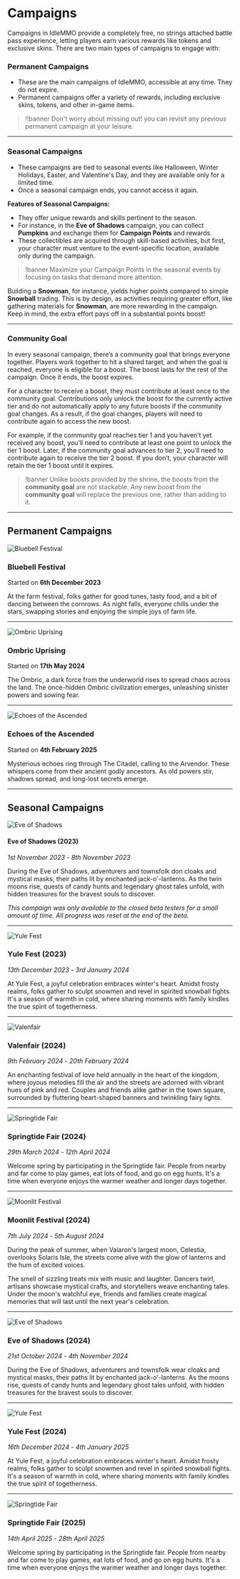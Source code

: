 # Campaigns

Campaigns in IdleMMO provide a completely free, no strings attached battle pass experience, letting players earn various rewards like tokens and exclusive skins. There are two main types of campaigns to engage with:

### Permanent Campaigns

- These are the main campaigns of IdleMMO, accessible at any time. They do not expire.
- Permanent campaigns offer a variety of rewards, including exclusive skins, tokens, and other in-game items.

>!!banner Don't worry about missing out! you can revisit any previous permanent campaign at your leisure.

---

### Seasonal Campaigns

- These campaigns are tied to seasonal events like Halloween, Winter Holidays, Easter, and Valentine's Day, and they are available only for a limited time.
- Once a seasonal campaign ends, you cannot access it again.

**Features of Seasonal Campaigns:**
- They offer unique rewards and skills pertinent to the season.
- For instance, in the **Eve of Shadows** campaign, you can collect **Pumpkins** and exchange them for **Campaign Points** and rewards.
- These collectibles are acquired through skill-based activities, but first, your character must venture to the event-specific location, available only during the campaign.

>!banner Maximize your Campaign Points in the seasonal events by focusing on tasks that demand more attention. 

Building a **Snowman**, for instance, yields higher points compared to simple **Snowball** trading. This is by design, as activities requiring greater effort, like gathering materials for **Snowman**, are more rewarding in the campaign. Keep in mind, the extra effort pays off in a substantial points boost!

---

### Community Goal

In every seasonal campaign, there’s a community goal that brings everyone together. Players work together to hit a shared target, and when the goal is reached, everyone is eligible for a boost. The boost lasts for the rest of the campaign. Once it ends, the boost expires.

For a character to receive a boost, they must contribute at least once to the community goal. Contributions only unlock the boost for the currently active tier and do not automatically apply to any future boosts if the community goal changes. As a result, if the goal changes, players will need to contribute again to access the new boost.

For example, if the community goal reaches tier 1 and you haven’t yet received any boost, you’ll need to contribute at least one point to unlock the tier 1 boost. Later, if the community goal advances to tier 2, you’ll need to contribute again to receive the tier 2 boost. If you don’t, your character will retain the tier 1 boost until it expires.

>!banner Unlike boosts provided by the shrine, the boosts from the <strong>community goal</strong> are not stackable. Any new boost from the <strong>community goal</strong> will replace the previous one, rather than adding to it.

---

## Permanent Campaigns

![Bluebell Festival](https://cdn.idle-mmo.com/cdn-cgi/image/width=124,height=124/tasks/total_skill.png)

### Bluebell Festival
Started on __6th December 2023__

At the farm festival, folks gather for good tunes, tasty food, and a bit of dancing between the cornrows. As night falls, everyone chills under the stars, swapping stories and enjoying the simple joys of farm life.

----

![Ombric Uprising](https://cdn.idle-mmo.com/cdn-cgi/image/width=124,height=124/uploaded/skins/01HQQJZMCMJXSM243EETN15GK9.png)

###  Ombric Uprising
Started on __17th May 2024__

The Ombric, a dark force from the underworld rises to spread chaos across the land. The once-hidden Ombric civilization emerges, unleashing sinister powers and sowing fear.

----

![Echoes of the Ascended](https://cdn.idle-mmo.com/cdn-cgi/image/width=124,height=124/uploaded/skins/01HQQK403DGF1F0QNZQ2MCBCT1.png)

###  Echoes of the Ascended
Started on __4th February 2025__

Mysterious echoes ring through The Citadel, calling to the Arvendor. These whispers come from their ancient godly ancestors. As old powers stir, shadows spread, and long-lost secrets emerge.

----

## Seasonal Campaigns

![Eve of Shadows](https://cdn.idle-mmo.com/cdn-cgi/image/width=124,height=124/campaigns/halloween-icon.png)

#### Eve of Shadows (2023)
_1st November 2023_ - _8th November 2023_

During the Eve of Shadows, adventurers and townsfolk don cloaks and mystical masks, their paths lit by enchanted jack-o'-lanterns. As the twin moons rise, quests of candy hunts and legendary ghost tales unfold, with hidden treasures for the bravest souls to discover.

_This campaign was only available to the closed beta testers for a small amount of time. All progress was reset at the end of the beta._

----


![Yule Fest](https://cdn.idle-mmo.com/cdn-cgi/image/width=124,height=124/uploaded/skins/OXBGDWcgUce8zFwEUocxz59E6uABq9-metac25vd21hbi5wbmc=-.png)

### Yule Fest (2023)
_13th December 2023_ - _3rd January 2024_

At Yule Fest, a joyful celebration embraces winter's heart. Amidst frosty realms, folks gather to sculpt snowmen and revel in spirited snowball fights. It's a season of warmth in cold, where sharing moments with family kindles the true spirit of togetherness.

----

![Valenfair](https://cdn.idle-mmo.com/cdn-cgi/image/width=124,height=124/uploaded/icons/01HP24R2W8V05WGYMCKXDW6RDF.png)

### Valenfair (2024)
_9th February 2024_ - _20th February 2024_

An enchanting festival of love held annually in the heart of the kingdom, where joyous melodies fill the air and the streets are adorned with vibrant hues of pink and red. Couples and friends alike gather in the town square, surrounded by fluttering heart-shaped banners and twinkling fairy lights.

----

![Springtide Fair](https://cdn.idle-mmo.com/cdn-cgi/image/width=124,height=124/uploaded/skins/01HT2CH8GYGB22Q6RJ5XK7SQ06.png)

### Springtide Fair (2024)
_29th March 2024_ - _12th April 2024_

Welcome spring by participating in the Springtide fair. People from nearby and far come to play games, eat lots of food, and go on egg hunts. It's a time when everyone enjoys the warmer weather and longer days together.

----

![Moonlit Festival](https://cdn.idle-mmo.com/cdn-cgi/image/width=124,height=124/uploaded/icons/01J305JYQ75MXXV2C3Z4D19SAV.png)

### Moonlit Festival (2024)
_7th July 2024_ - _5th August 2024_

During the peak of summer, when Valaron's largest moon, Celestia, overlooks Solaris Isle, the streets come alive with the glow of lanterns and the hum of excited voices. 

The smell of sizzling treats mix with music and laughter. Dancers twirl, artisans showcase mystical crafts, and storytellers weave enchanting tales. Under the moon's watchful eye, friends and families create magical memories that will last until the next year's celebration.

----

![Eve of Shadows](https://cdn.idle-mmo.com/cdn-cgi/image/width=124,height=124/campaigns/halloween-icon.png)

### Eve of Shadows (2024)
_21st October 2024_ - _4th November 2024_

During the Eve of Shadows, adventurers and townsfolk wear cloaks and mystical masks, their paths lit by enchanted jack-o'-lanterns. As the moons rise, quests of candy hunts and legendary ghost tales unfold, with hidden treasures for the bravest souls to discover.

----

![Yule Fest](https://cdn.idle-mmo.com/cdn-cgi/image/width=124,height=124/uploaded/skins/OXBGDWcgUce8zFwEUocxz59E6uABq9-metac25vd21hbi5wbmc=-.png)

### Yule Fest (2024)
_16th December 2024_ - _4th January 2025_

At Yule Fest, a joyful celebration embraces winter's heart. Amidst frosty realms, folks gather to sculpt snowmen and revel in spirited snowball fights. It's a season of warmth in cold, where sharing moments with family kindles the true spirit of togetherness.

----

![Springtide Fair](https://cdn.idle-mmo.com/cdn-cgi/image/width=124,height=124/uploaded/skins/01HT2CH8GYGB22Q6RJ5XK7SQ06.png)

### Springtide Fair (2025)
_14th April 2025_ - _28th April 2025_

Welcome spring by participating in the Springtide fair. People from nearby and far come to play games, eat lots of food, and go on egg hunts. It's a time when everyone enjoys the warmer weather and longer days together.
